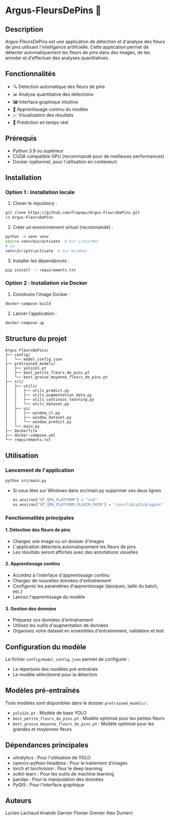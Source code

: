 # Argus-FleursDePins 🌲

## Description

Argus-FleursDePins est une application de détection et d'analyse des fleurs de pins utilisant l'intelligence artificielle. Cette application permet de détecter automatiquement les fleurs de pins dans des images, de les annoter et d'effectuer des analyses quantitatives.

## Fonctionnalités

- 🔍 Détection automatique des fleurs de pins
- 📊 Analyse quantitative des détections
- 🖼️ Interface graphique intuitive
- 🔄 Apprentissage continu du modèle
- 📈 Visualisation des résultats
- 🎯 Prédiction en temps réel

## Prérequis

- Python 3.9 ou supérieur
- CUDA compatible GPU (recommandé pour de meilleures performances)
- Docker (optionnel, pour l'utilisation en conteneur)

## Installation

### Option 1 : Installation locale

1. Cloner le repository :

```bash
git clone https://github.com/Flopops/Argus-FleursDePins.git
cd Argus-FleursDePins
```

2. Créer un environnement virtuel (recommandé) :

```bash
python -m venv venv
source venv/bin/activate  # Sur Linux/Mac
# ou
venv\Scripts\activate  # Sur Windows
```

3. Installer les dépendances :

```bash
pip install -r requirements.txt
```

### Option 2 : Installation via Docker

1. Construire l'image Docker :

```bash
docker-compose build
```

2. Lancer l'application :

```bash
docker-compose up
```

## Structure du projet

```
Argus-FleursDePins/
├── config/
│   └── model_config.json
├── pretrained_models/
│   ├── yolo12n.pt
│   ├── best_petite_fleurs_de_pins.pt
│   └── best_grosse_moyenne_fleurs_de_pins.pt
├── src/
│   ├── utils/
│   │   ├── utils_predict.py
│   │   ├── utils_augmentation_data.py
│   │   ├── utils_continous_learning.py
│   │   └── utils_dataset.py
│   ├── ui/
│   │   ├── window_cl.py
│   │   ├── window_dataset.py
│   │   └── window_predict.py
│   └── main.py
├── Dockerfile
├── docker-compose.yml
└── requirements.txt
```

## Utilisation

### Lancement de l'application

```bash
python src/main.py
```
- Si vous êtes sur Windows dans src/main.py supprimer ces deux lignes
    ```python
    os.environ["QT_QPA_PLATFORM"] = "xcb"
    os.environ["QT_QPA_PLATFORM_PLUGIN_PATH"] = "/usr/lib/qt5/plugins"
    ```
### Fonctionnalités principales

#### 1. Détection des fleurs de pins

- Chargez une image ou un dossier d'images
- L'application détectera automatiquement les fleurs de pins
- Les résultats seront affichés avec des annotations visuelles

#### 2. Apprentissage continu

- Accédez à l'interface d'apprentissage continu
- Chargez de nouvelles données d'entraînement
- Configurez les paramètres d'apprentissage (époques, taille du batch, etc.)
- Lancez l'apprentissage du modèle

#### 3. Gestion des données

- Préparez vos données d'entraînement
- Utilisez les outils d'augmentation de données
- Organisez votre dataset en ensembles d'entraînement, validation et test

## Configuration du modèle

Le fichier `config/model_config.json` permet de configurer :

- Le répertoire des modèles pré-entraînés
- Le modèle sélectionné pour la détection

## Modèles pré-entraînés

Trois modèles sont disponibles dans le dossier `pretrained_models/` :

- `yolo12n.pt` : Modèle de base YOLO
- `best_petite_fleurs_de_pins.pt` : Modèle optimisé pour les petites fleurs
- `best_grosse_moyenne_fleurs_de_pins.pt` : Modèle optimisé pour les grandes et moyennes fleurs

## Dépendances principales

- ultralytics : Pour l'utilisation de YOLO
- opencv-python-headless : Pour le traitement d'images
- torch et torchvision : Pour le deep learning
- scikit-learn : Pour les outils de machine learning
- pandas : Pour la manipulation des données
- PyQt5 : Pour l'interface graphique

## Auteurs

Lucien Lachaud
Anatole Garnier
Florian Grenier
Alex Dumerc


